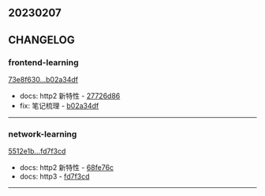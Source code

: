 ## 20230207

## CHANGELOG

### frontend-learning

[73e8f630...b02a34df](https://github.com/zhbhun/frontend-learning/compare/73e8f630...b02a34df)

* docs: http2 新特性 - [27726d86](https://github.com/zhbhun/frontend-learning/commit/27726d86d057696e613d89e04536dc17697cfb7c)
* fix: 笔记梳理 - [b02a34df](https://github.com/zhbhun/frontend-learning/commit/b02a34dff3bf03d408aacb912575fa9a2ffad9b6)

---

### network-learning

[5512e1b...fd7f3cd](https://github.com/zhbhun/network-learning/compare/5512e1b...fd7f3cd)

* docs: http2 新特性 - [68fe76c](https://github.com/zhbhun/network-learning/commit/68fe76ca32836d833bf551af48720238879b5375)
* docs: http3 - [fd7f3cd](https://github.com/zhbhun/network-learning/commit/fd7f3cd8e31366bb3190aa0fb3e4c96f30397099)

---

